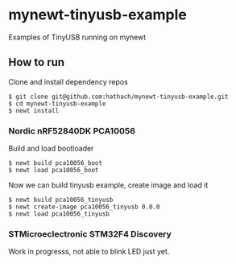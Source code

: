 # mynewt-tinyusb-example
Examples of TinyUSB running on mynewt

## How to run

Clone and install dependency repos

```
$ git clone git@github.com:hathach/mynewt-tinyusb-example.git
$ cd mynewt-tinyusb-example
$ newt install
```

### Nordic nRF52840DK PCA10056

Build and load bootloader

```
$ newt build pca10056_boot
$ newt load pca10056_boot
```

Now we can build tinyusb example, create image and load it

```
$ newt build pca10056_tinyusb
$ newt create-image pca10056_tinyusb 0.0.0
$ newt load pca10056_tinyusb
```

### STMicroeclectronic STM32F4 Discovery

Work in progresss, not able to blink LED just yet.
